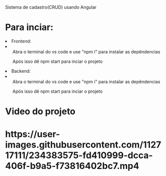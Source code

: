 Sistema de cadastro(CRUD) usando Angular

<h1>Para inciar:</h1>
<li>Frontend:<li>
<ul>Abra o terminal do vs code e use "npm i" para instalar as depêndencias</ul>
<ul>Após isso dê npm start para inciar o projeto</ul>


<li>Backend:<li>
<ul>Abra o terminal do vs code e use "npm i" para instalar as depêndencias</ul>
<ul>Após isso dê npm start para inciar o projeto</ul>
 
<h1>Video do projeto<h1>
https://user-images.githubusercontent.com/112717111/234383575-fd410999-dcca-406f-b9a5-f73816402bc7.mp4

